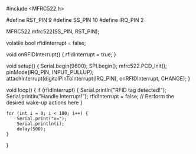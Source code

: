 #include <MFRC522.h>

#define RST_PIN 9
#define SS_PIN 10
#define IRQ_PIN 2

MFRC522 mfrc522(SS_PIN, RST_PIN);

volatile bool rfidInterrupt = false;

void onRFIDInterrupt() {
    rfidInterrupt = true;
}

void setup() {
    Serial.begin(9600);
    SPI.begin();
    mfrc522.PCD_Init();
    pinMode(IRQ_PIN, INPUT_PULLUP);
    attachInterrupt(digitalPinToInterrupt(IRQ_PIN), onRFIDInterrupt, CHANGE);
}

void loop() {
    if (rfidInterrupt) {
        Serial.println("RFID tag detected!");
        Serial.println("Handle Interrupt!");
        rfidInterrupt = false;
        // Perform the desired wake-up actions here
    }

    for (int i = 0; i < 100; i++) {
        Serial.print("x=");
        Serial.println(i);
        delay(500);
    }
}
